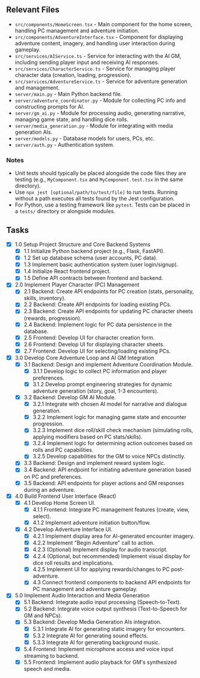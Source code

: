 ## Relevant Files

- `src/components/HomeScreen.tsx` - Main component for the home screen, handling PC management and adventure initiation.
- `src/components/AdventureInterface.tsx` - Component for displaying adventure content, imagery, and handling user interaction during gameplay.
- `src/services/AIService.ts` - Service for interacting with the AI GM, including sending player input and receiving AI responses.
- `src/services/CharacterService.ts` - Service for managing player character data (creation, loading, progression).
- `src/services/AdventureService.ts` - Service for adventure generation and management.
- `server/main.py` - Main Python backend file.
- `server/adventure_coordinator.py` - Module for collecting PC info and constructing prompts for AI.
- `server/gm_ai.py` - Module for processing audio, generating narrative, managing game state, and handling dice rolls.
- `server/media_generation.py` - Module for integrating with media generation AIs.
- `server/models.py` - Database models for users, PCs, etc.
- `server/auth.py` - Authentication system.

### Notes

- Unit tests should typically be placed alongside the code files they are testing (e.g., `MyComponent.tsx` and `MyComponent.test.tsx` in the same directory).
- Use `npx jest [optional/path/to/test/file]` to run tests. Running without a path executes all tests found by the Jest configuration.
- For Python, use a testing framework like `pytest`. Tests can be placed in a `tests/` directory or alongside modules.

## Tasks

- [x] 1.0 Setup Project Structure and Core Backend Systems
  - [x] 1.1 Initialize Python backend project (e.g., Flask, FastAPI).
  - [x] 1.2 Set up database schema (user accounts, PC data).
  - [x] 1.3 Implement basic authentication system (user login/signup).
  - [x] 1.4 Initialize React frontend project.
  - [x] 1.5 Define API contracts between frontend and backend.
- [x] 2.0 Implement Player Character (PC) Management
  - [x] 2.1 Backend: Create API endpoints for PC creation (stats, personality, skills, inventory).
  - [x] 2.2 Backend: Create API endpoints for loading existing PCs.
  - [x] 2.3 Backend: Create API endpoints for updating PC character sheets (rewards, progression).
  - [x] 2.4 Backend: Implement logic for PC data persistence in the database.
  - [x] 2.5 Frontend: Develop UI for character creation form.
  - [x] 2.6 Frontend: Develop UI for displaying character sheets.
  - [x] 2.7 Frontend: Develop UI for selecting/loading existing PCs.
- [x] 3.0 Develop Core Adventure Loop and AI GM Integration
  - [x] 3.1 Backend: Design and implement Adventure Coordination Module.
    - [x] 3.1.1 Develop logic to collect PC information and player preferences.
    - [x] 3.1.2 Develop prompt engineering strategies for dynamic adventure generation (story, goal, 1-3 encounters).
  - [x] 3.2 Backend: Develop GM AI Module.
    - [x] 3.2.1 Integrate with chosen AI model for narrative and dialogue generation.
    - [x] 3.2.2 Implement logic for managing game state and encounter progression.
    - [x] 3.2.3 Implement dice roll/skill check mechanism (simulating rolls, applying modifiers based on PC stats/skills).
    - [x] 3.2.4 Implement logic for determining action outcomes based on rolls and PC capabilities.
    - [x] 3.2.5 Develop capabilities for the GM to voice NPCs distinctly.
  - [x] 3.3 Backend: Design and implement reward system logic.
  - [x] 3.4 Backend: API endpoint for initiating adventure generation based on PC and preferences.
  - [x] 3.5 Backend: API endpoints for player actions and GM responses during an adventure.
- [x] 4.0 Build Frontend User Interface (React)
  - [x] 4.1 Develop Home Screen UI.
    - [x] 4.1.1 Frontend: Integrate PC management features (create, view, select).
    - [x] 4.1.2 Implement adventure initiation button/flow.
  - [x] 4.2 Develop Adventure Interface UI.
    - [x] 4.2.1 Implement display area for AI-generated encounter imagery.
    - [x] 4.2.2 Implement "Begin Adventure" call to action.
    - [x] 4.2.3 (Optional) Implement display for audio transcript.
    - [x] 4.2.4 (Optional, but recommended) Implement visual display for dice roll results and implications.
    - [x] 4.2.5 Implement UI for applying rewards/changes to PC post-adventure.
    - [x] 4.3 Connect frontend components to backend API endpoints for PC management and adventure gameplay.
- [x] 5.0 Implement Audio Interaction and Media Generation
  - [x] 5.1 Backend: Integrate audio input processing (Speech-to-Text).
  - [x] 5.2 Backend: Integrate voice output synthesis (Text-to-Speech for GM and NPCs).
  - [x] 5.3 Backend: Develop Media Generation AIs integration.
    - [x] 5.3.1 Integrate AI for generating static imagery for encounters.
    - [x] 5.3.2 Integrate AI for generating sound effects.
    - [x] 5.3.3 Integrate AI for generating background music.
  - [x] 5.4 Frontend: Implement microphone access and voice input streaming to backend.
  - [x] 5.5 Frontend: Implement audio playback for GM's synthesized speech and media. 